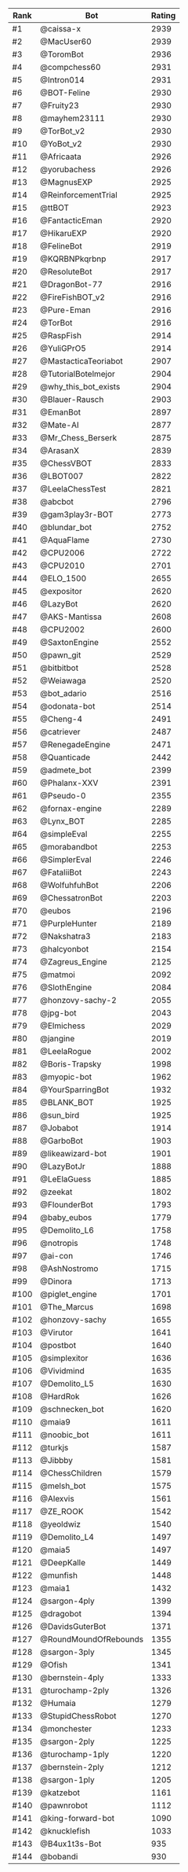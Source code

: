 Rank|Bot|Rating
---|---|---
#1|@caissa-x|2939
#2|@MacUser60|2939
#3|@ToromBot|2936
#4|@compchess60|2931
#5|@Intron014|2931
#6|@BOT-Feline|2930
#7|@Fruity23|2930
#8|@mayhem23111|2930
#9|@TorBot_v2|2930
#10|@YoBot_v2|2930
#11|@Africaata|2926
#12|@yorubachess|2926
#13|@MagnusEXP|2925
#14|@ReinforcementTrial|2925
#15|@ttBOT|2923
#16|@FantacticEman|2920
#17|@HikaruEXP|2920
#18|@FelineBot|2919
#19|@KQRBNPkqrbnp|2917
#20|@ResoluteBot|2917
#21|@DragonBot-77|2916
#22|@FireFishBOT_v2|2916
#23|@Pure-Eman|2916
#24|@TorBot|2916
#25|@RaspFish|2914
#26|@YuliGPrO5|2914
#27|@MastacticaTeoriabot|2907
#28|@TutorialBotelmejor|2904
#29|@why_this_bot_exists|2904
#30|@Blauer-Rausch|2903
#31|@EmanBot|2897
#32|@Mate-AI|2877
#33|@Mr_Chess_Berserk|2875
#34|@ArasanX|2839
#35|@ChessVBOT|2833
#36|@LBOT007|2822
#37|@LeelaChessTest|2821
#38|@abcbot|2796
#39|@gam3play3r-BOT|2773
#40|@blundar_bot|2752
#41|@AquaFlame|2730
#42|@CPU2006|2722
#43|@CPU2010|2701
#44|@ELO_1500|2655
#45|@expositor|2620
#46|@LazyBot|2620
#47|@AKS-Mantissa|2608
#48|@CPU2002|2600
#49|@SaxtonEngine|2552
#50|@pawn_git|2529
#51|@bitbitbot|2528
#52|@Weiawaga|2520
#53|@bot_adario|2516
#54|@odonata-bot|2514
#55|@Cheng-4|2491
#56|@catriever|2487
#57|@RenegadeEngine|2471
#58|@Quanticade|2442
#59|@admete_bot|2399
#60|@Phalanx-XXV|2391
#61|@Pseudo-0|2355
#62|@fornax-engine|2289
#63|@Lynx_BOT|2285
#64|@simpleEval|2255
#65|@morabandbot|2253
#66|@SimplerEval|2246
#67|@FataliiBot|2243
#68|@WolfuhfuhBot|2206
#69|@ChessatronBot|2203
#70|@eubos|2196
#71|@PurpleHunter|2189
#72|@Nakshatra3|2183
#73|@halcyonbot|2154
#74|@Zagreus_Engine|2125
#75|@matmoi|2092
#76|@SlothEngine|2084
#77|@honzovy-sachy-2|2055
#78|@jpg-bot|2043
#79|@Elmichess|2029
#80|@jangine|2019
#81|@LeelaRogue|2002
#82|@Boris-Trapsky|1998
#83|@myopic-bot|1962
#84|@YourSparringBot|1932
#85|@BLANK_BOT|1925
#86|@sun_bird|1925
#87|@Jobabot|1914
#88|@GarboBot|1903
#89|@likeawizard-bot|1901
#90|@LazyBotJr|1888
#91|@LeElaGuess|1885
#92|@zeekat|1802
#93|@FlounderBot|1793
#94|@baby_eubos|1779
#95|@Demolito_L6|1758
#96|@notropis|1748
#97|@ai-con|1746
#98|@AshNostromo|1715
#99|@Dinora|1713
#100|@piglet_engine|1701
#101|@The_Marcus|1698
#102|@honzovy-sachy|1655
#103|@Virutor|1641
#104|@postbot|1640
#105|@simplexitor|1636
#106|@Vividmind|1635
#107|@Demolito_L5|1630
#108|@HardRok|1626
#109|@schnecken_bot|1620
#110|@maia9|1611
#111|@noobic_bot|1611
#112|@turkjs|1587
#113|@Jibbby|1581
#114|@ChessChildren|1579
#115|@melsh_bot|1575
#116|@Alexvis|1561
#117|@ZE_ROOK|1542
#118|@yeoldwiz|1540
#119|@Demolito_L4|1497
#120|@maia5|1497
#121|@DeepKalle|1449
#122|@munfish|1448
#123|@maia1|1432
#124|@sargon-4ply|1399
#125|@dragobot|1394
#126|@DavidsGuterBot|1371
#127|@RoundMoundOfRebounds|1355
#128|@sargon-3ply|1345
#129|@Ofish|1341
#130|@bernstein-4ply|1333
#131|@turochamp-2ply|1326
#132|@Humaia|1279
#133|@StupidChessRobot|1270
#134|@monchester|1233
#135|@sargon-2ply|1225
#136|@turochamp-1ply|1220
#137|@bernstein-2ply|1212
#138|@sargon-1ply|1205
#139|@katzebot|1161
#140|@pawnrobot|1112
#141|@king-forward-bot|1090
#142|@knucklefish|1033
#143|@B4ux1t3s-Bot|935
#144|@bobandi|930
